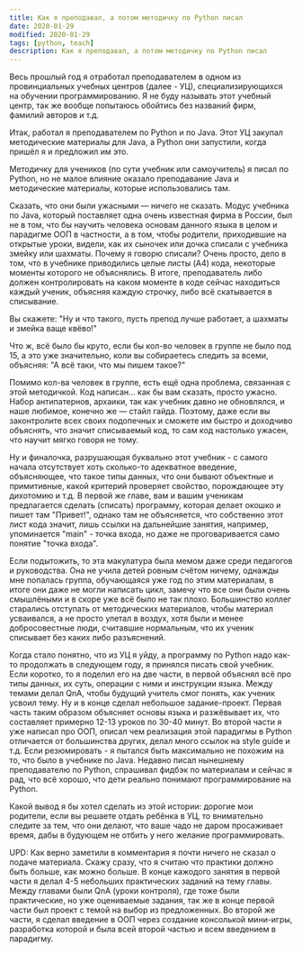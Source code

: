 ```yaml
---
title: Как я преподавал, а потом методичку по Python писал
date: 2020-01-29
modified: 2020-01-29
tags: [python, teach]
description: Как я преподавал, а потом методичку по Python писал
---
```


Весь прошлый год я отработал преподавателем в одном из провинциальных учебных центров (далее - УЦ), специализирующихся на обучении программированию. Я не буду называть этот учебный центр, так же вообще попытаюсь обойтись без названий фирм, фамилий авторов и т.д.

Итак, работал я преподавателем по Python и по Java. Этот УЦ закупал методические материалы для Java, а Python они запустили, когда пришёл я и предложил им это.

Методичку для учеников (по сути учебник или самоучитель) я писал по Python, но не малое влияние оказало преподавание Java и методические материалы, которые использовались там.

Сказать, что они были ужасными — ничего не сказать. Модус учебника по Java, который поставляет одна очень известная фирма в России, был не в том, что бы научить человека основам данного языка в целом и парадигме ООП в частности, а в том, чтобы родители, приходившие на открытые уроки, видели, как их сыночек или дочка списали с учебника змейку или шахматы. Почему я говорю списали? Очень просто, дело в том, что в учебнике приводились целые листы (A4) кода, некоторые моменты которого не объяснялись. В итоге, преподаватель либо должен контролировать на каком моменте в коде сейчас находиться каждый ученик, объясняя каждую строчку, либо всё скатывается в списывание.

Вы скажете: "Ну и что такого, пусть препод лучше работает, а шахматы и змейка ваще квёво!"

Что ж, всё было бы круто, если бы кол-во человек в группе не было под 15, а это уже значительно, коли вы собираетесь следить за всеми, объясняя: "А всё таки, что мы пишем такое?"

Помимо кол-ва человек в группе, есть ещё одна проблема, связанная с этой методичкой. Код написан... как бы вам сказать, просто ужасно. Набор антипатернов, архаики, так как учебник давно не обновлялся, и наше любимое, конечно же — стайл гайда. Поэтому, даже если вы законтролите всех своих подопечных и сможете им быстро и доходчиво объяснять, что значит списываемый код, то сам код настолько ужасен, что научит мягко говоря не тому.

Ну и финалочка, разрушающая буквально этот учебник - с самого начала отсутствует хоть сколько-то адекватное введение, объясняющее, что такое типы данных, что они бывают объектные и примитивные, какой критерий проверяет свойство, порождающее эту дихотомию и т.д. В первой же главе, вам и вашим ученикам предлагается сделать (списать) программу, которая делает окошко и пишет там "Привет!", однако там не объясняется, что собственно этот лист кода значит, лишь ссылки на дальнейшие занятия, например, упоминается "main" - точка входа, но даже не проговаривается само понятие "точка входа".

Если подытожить, то эта макулатура была мемом даже среди педагогов и руководства. Она не учила детей ровным счётом ничему, однажды мне попалась группа, обучающаяся уже год по этим материалам, в итоге они даже не могли написать цикл, замечу что все они были очень смышлёными и в скоре уже всё было не так плохо. Большинство коллег старались отступать от методических материалов, чтобы материал усваивался, а не просто улетал в воздух, хотя были и менее добросовестные люди, считавшие нормальным, что их ученик списывает без каких либо разъяснений.

Когда стало понятно, что из УЦ я уйду, а программу по Python надо как-то продолжать в следующем году, я принялся писать свой учебник. Если коротко, то я поделил его на две части, в первой объяснял всё про типы данных, их суть, операции с ними и инструкции языка. Между темами делал QnA, чтобы будущий учитель смог понять, как ученик усвоил тему. Ну и в конце сделал небольшое задание-проект. Первая часть таким образом объясняет основы языка и разжёвывает их, что составляет примерно 12-13 уроков по 30-40 минут. Во второй части я уже написал про ООП, описал чем реализация этой парадигмы в Python отличается от большинства других, делал много ссылок на style guide и т.д. Если резюмировать - я пытался быть максимально не похожим на то, что было в учебнике по Java. Недавно писал нынешнему преподавателю по Python, спрашивал фидбэк по материалам и сейчас я рад, что всё хорошо, что дети реально понимают программирование на Python.

Какой вывод я бы хотел сделать из этой истории: дорогие мои родители, если вы решаете отдать ребёнка в УЦ, то внимательно следите за тем, что они делают, что ваше чадо не даром просаживает время, дабы в будующем не отбить у него желание программировать.

UPD: Как верно заметили в комментария я почти ничего не сказал о подаче материала. Скажу сразу, что я считаю что практики должно быть больше, как можно больше. В конце кажодого занятия в первой части я делал 4-5 небольших практических заданий на тему главы. Между главами были QnA (уроки контроля), где тоже были практические, но уже оцениваемые задания, так же в конце первой части был проект с темой на выбор из предложенных. Во второй же части, я сделал введение в ООП через создание консолькой мини-игры, разработка которой и была всей второй частью и всем введением в парадигму.